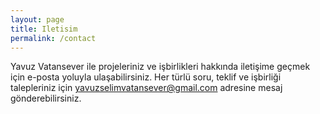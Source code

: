 ```yaml
---
layout: page
title: Iletisim
permalink: /contact
---
```

Yavuz Vatansever ile projeleriniz ve işbirlikleri hakkında iletişime geçmek için e-posta yoluyla ulaşabilirsiniz. Her türlü soru, teklif ve işbirliği talepleriniz için yavuzselimvatansever@gmail.com adresine mesaj gönderebilirsiniz.
